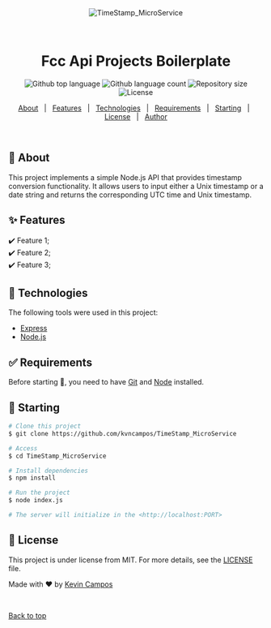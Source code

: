 <div align="center" id="top"> 
  <img src="./.github/app.gif" alt="TimeStamp_MicroService" />

  &#xa0;

  <!-- <a href="https://fccapiprojectsboilerplate.netlify.app">Demo</a> -->
</div>

<h1 align="center">Fcc Api Projects Boilerplate</h1>

<p align="center">
  <img alt="Github top language" src="https://img.shields.io/github/languages/top/kvncampos/TimeStamp_MicroService?color=56BEB8">

  <img alt="Github language count" src="https://img.shields.io/github/languages/count/kvncampos/TimeStamp_MicroService?color=56BEB8">

  <img alt="Repository size" src="https://img.shields.io/github/repo-size/kvncampos/TimeStamp_MicroService?color=56BEB8">

  <img alt="License" src="https://img.shields.io/github/license/kvncampos/TimeStamp_MicroService?color=56BEB8">

  <!-- <img alt="Github issues" src="https://img.shields.io/github/issues/kvncampos/TimeStamp_MicroService?color=56BEB8" /> -->

  <!-- <img alt="Github forks" src="https://img.shields.io/github/forks/kvncampos/TimeStamp_MicroService?color=56BEB8" /> -->

  <!-- <img alt="Github stars" src="https://img.shields.io/github/stars/kvncampos/TimeStamp_MicroService?color=56BEB8" /> -->
</p>

<!-- Status -->

<!-- <h4 align="center"> 
	🚧  Fcc Api Projects Boilerplate 🚀 Under construction...  🚧
</h4> 

<hr> -->

<p align="center">
  <a href="#dart-about">About</a> &#xa0; | &#xa0; 
  <a href="#sparkles-features">Features</a> &#xa0; | &#xa0;
  <a href="#rocket-technologies">Technologies</a> &#xa0; | &#xa0;
  <a href="#white_check_mark-requirements">Requirements</a> &#xa0; | &#xa0;
  <a href="#checkered_flag-starting">Starting</a> &#xa0; | &#xa0;
  <a href="#memo-license">License</a> &#xa0; | &#xa0;
  <a href="https://github.com/kvncampos" target="_blank">Author</a>
</p>

<br>

## :dart: About ##

This project implements a simple Node.js API that provides timestamp conversion functionality. It allows users to input either a Unix timestamp or a date string and returns the corresponding UTC time and Unix timestamp.

## :sparkles: Features ##

:heavy_check_mark: Feature 1;\
:heavy_check_mark: Feature 2;\
:heavy_check_mark: Feature 3;

## :rocket: Technologies ##

The following tools were used in this project:

- [Express](https://expressjs.com/)
- [Node.js](https://nodejs.org/en/)

## :white_check_mark: Requirements ##

Before starting :checkered_flag:, you need to have [Git](https://git-scm.com) and [Node](https://nodejs.org/en/) installed.

## :checkered_flag: Starting ##

```bash
# Clone this project
$ git clone https://github.com/kvncampos/TimeStamp_MicroService

# Access
$ cd TimeStamp_MicroService

# Install dependencies
$ npm install

# Run the project
$ node index.js

# The server will initialize in the <http://localhost:PORT>
```

## :memo: License ##

This project is under license from MIT. For more details, see the [LICENSE](LICENSE.md) file.


Made with :heart: by <a href="https://github.com/kvncampos" target="_blank">Kevin Campos</a>

&#xa0;

<a href="#top">Back to top</a>
